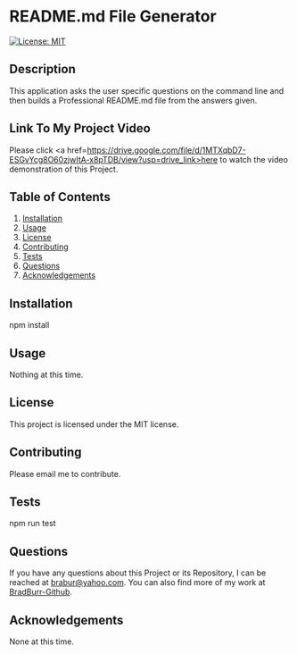 # README.md File Generator
[![License: MIT](https://img.shields.io/badge/License-MIT-yellow.svg)](https://opensource.org/licenses/MIT)
## Description
This application asks the user specific questions on the command line and then builds a Professional README.md file from the answers given.
## Link To My Project Video
Please click <a href=https://drive.google.com/file/d/1MTXqbD7-ESGvYcg8O60zjwItA-x8pTDB/view?usp=drive_link>here</a> to watch the video demonstration of this Project.
## Table of Contents
1. [Installation](#installation)
2. [Usage](#usage)
3. [License](#license)
4. [Contributing](#contributing)
5. [Tests](#tests)
6. [Questions](#questions)
7. [Acknowledgements](#acknowledgements)
## Installation
npm install
## Usage
Nothing at this time.
## License
This project is licensed under the MIT license.
## Contributing
Please email me to contribute.
## Tests
npm run test
## Questions
If you have any questions about this Project or its Repository, I can be reached at <a href=mailto:brabur@yahoo.com>brabur@yahoo.com</a>.  You can also find more of my work at <a href=https://github.com/BradBurr-Github>BradBurr-Github</a>.
## Acknowledgements
None at this time.
